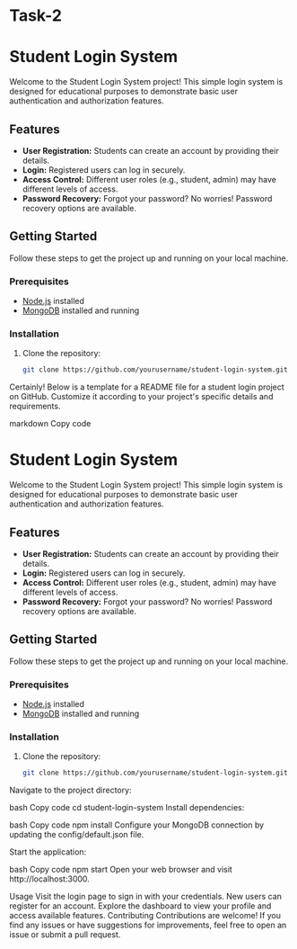 # Task-2
# Student Login System

Welcome to the Student Login System project! This simple login system is designed for educational purposes to demonstrate basic user authentication and authorization features.

## Features

- **User Registration:** Students can create an account by providing their details.
- **Login:** Registered users can log in securely.
- **Access Control:** Different user roles (e.g., student, admin) may have different levels of access.
- **Password Recovery:** Forgot your password? No worries! Password recovery options are available.

## Getting Started

Follow these steps to get the project up and running on your local machine.

### Prerequisites

- [Node.js](https://nodejs.org/) installed
- [MongoDB](https://www.mongodb.com/) installed and running

### Installation

1. Clone the repository:

   ```bash
   git clone https://github.com/yourusername/student-login-system.git

Certainly! Below is a template for a README file for a student login project on GitHub. Customize it according to your project's specific details and requirements.

markdown
Copy code
# Student Login System

Welcome to the Student Login System project! This simple login system is designed for educational purposes to demonstrate basic user authentication and authorization features.

## Features

- **User Registration:** Students can create an account by providing their details.
- **Login:** Registered users can log in securely.
- **Access Control:** Different user roles (e.g., student, admin) may have different levels of access.
- **Password Recovery:** Forgot your password? No worries! Password recovery options are available.

## Getting Started

Follow these steps to get the project up and running on your local machine.

### Prerequisites

- [Node.js](https://nodejs.org/) installed
- [MongoDB](https://www.mongodb.com/) installed and running

### Installation

1. Clone the repository:

   ```bash
   git clone https://github.com/yourusername/student-login-system.git
Navigate to the project directory:

bash
Copy code
cd student-login-system
Install dependencies:

bash
Copy code
npm install
Configure your MongoDB connection by updating the config/default.json file.

Start the application:

bash
Copy code
npm start
Open your web browser and visit http://localhost:3000.

Usage
Visit the login page to sign in with your credentials.
New users can register for an account.
Explore the dashboard to view your profile and access available features.
Contributing
Contributions are welcome! If you find any issues or have suggestions for improvements, feel free to open an issue or submit a pull request.
